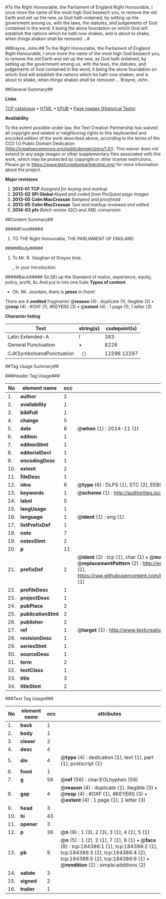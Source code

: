 #To the Right Honourable, the Parliament of England Right Honourable, I once more the name of the most high God beseech you, to remove the old Earth and set up the new, as God hath ordained, by setting up the government among us, with the laws, the statutes, and judgements of God contained in the word; it being the alone foundation on which God will establish the nations which he hath now shaken, and is about to shake, when things shaken shall be removed ...#

##Brayne, John.##
To the Right Honourable, the Parliament of England Right Honourable, I once more the name of the most high God beseech you, to remove the old Earth and set up the new, as God hath ordained, by setting up the government among us, with the laws, the statutes, and judgements of God contained in the word; it being the alone foundation on which God will establish the nations which he hath now shaken, and is about to shake, when things shaken shall be removed ...
Brayne, John.

##General Summary##

**Links**

[TCP catalogue](http://www.ota.ox.ac.uk/tcp/)  • 
[HTML](http://tei.it.ox.ac.uk/tcp/Texts-HTML/free/B08/B08555.html)  • 
[EPUB](http://tei.it.ox.ac.uk/tcp/Texts-EPUB/free/B08/B08555.epub) • 
[Page images (Historical Texts)](https://historicaltexts.jisc.ac.uk/eebo-64550989e)

**Availability**

To the extent possible under law, the Text Creation Partnership has waived all copyright and related or neighboring rights to this keyboarded and encoded edition of the work described above, according to the terms of the CC0 1.0 Public Domain Dedication (http://creativecommons.org/publicdomain/zero/1.0/). This waiver does not extend to any page images or other supplementary files associated with this work, which may be protected by copyright or other license restrictions. Please go to https://www.textcreationpartnership.org/ for more information about the project.

**Major revisions**

1. __2013-01__ __TCP__ *Assigned for keying and markup*
1. __2013-02__ __SPi Global__ *Keyed and coded from ProQuest page images*
1. __2013-05__ __Colm MacCrossan__ *Sampled and proofread*
1. __2013-05__ __Colm MacCrossan__ *Text and markup reviewed and edited*
1. __2014-03__ __pfs__ *Batch review (QC) and XML conversion*

##Content Summary##

#####Front#####

1. TO THE Right Honourable, THE PARLIAMENT OF ENGLAND

#####Body#####

1. To Mr. R. Vaughan of Grayes Inne.

    _ In your Introduction.

#####Back#####
Sir,SEt up the Standard of reaſon, experience, equity, policy, profit, &c.And put in into one ſcale 
**Types of content**

  * Oh, Mr. Jourdain, there is **prose** in there!

There are 4 **omitted** fragments! 
 @__reason__ (4) : duplicate (1), illegible (3)  •  @__resp__ (4) : #OXF (1), #KEYERS (3)  •  @__extent__ (4) : 1 page (1), 1 letter (3)

**Character listing**


|Text|string(s)|codepoint(s)|
|---|---|---|
|Latin Extended-A|ſ|383|
|General Punctuation|•|8226|
|CJKSymbolsandPunctuation|〈〉|12296 12297|

##Tag Usage Summary##

###Header Tag Usage###

|No|element name|occ|attributes|
|---|---|---|---|
|1.|__author__|2||
|2.|__availability__|1||
|3.|__biblFull__|1||
|4.|__change__|5||
|5.|__date__|8| @__when__ (1) : 2014-11 (1)|
|6.|__edition__|1||
|7.|__editionStmt__|1||
|8.|__editorialDecl__|1||
|9.|__encodingDesc__|1||
|10.|__extent__|2||
|11.|__fileDesc__|1||
|12.|__idno__|6| @__type__ (6) : DLPS (1), STC (2), EEBO-CITATION (1), OCLC (1), VID (1)|
|13.|__keywords__|1| @__scheme__ (1) : http://authorities.loc.gov/ (1)|
|14.|__label__|5||
|15.|__langUsage__|1||
|16.|__language__|1| @__ident__ (1) : eng (1)|
|17.|__listPrefixDef__|1||
|18.|__note__|7||
|19.|__notesStmt__|2||
|20.|__p__|11||
|21.|__prefixDef__|2| @__ident__ (2) : tcp (1), char (1)  •  @__matchPattern__ (2) : ([0-9\-]+):([0-9IVX]+) (1), (.+) (1)  •  @__replacementPattern__ (2) : http://eebo.chadwyck.com/downloadtiff?vid=$1&page=$2 (1), https://raw.githubusercontent.com/textcreationpartnership/Texts/master/tcpchars.xml#$1 (1)|
|22.|__profileDesc__|1||
|23.|__projectDesc__|1||
|24.|__pubPlace__|2||
|25.|__publicationStmt__|2||
|26.|__publisher__|2||
|27.|__ref__|1| @__target__ (1) : http://www.textcreationpartnership.org/docs/. (1)|
|28.|__revisionDesc__|1||
|29.|__seriesStmt__|1||
|30.|__sourceDesc__|1||
|31.|__term__|2||
|32.|__textClass__|1||
|33.|__title__|3||
|34.|__titleStmt__|2||


###Text Tag Usage###

|No|element name|occ|attributes|
|---|---|---|---|
|1.|__back__|1||
|2.|__body__|1||
|3.|__closer__|2||
|4.|__desc__|4||
|5.|__div__|4| @__type__ (4) : dedication (1), text (1), part (1), postscript (1)|
|6.|__front__|1||
|7.|__g__|56| @__ref__ (56) : char:EOLhyphen (56)|
|8.|__gap__|4| @__reason__ (4) : duplicate (1), illegible (3)  •  @__resp__ (4) : #OXF (1), #KEYERS (3)  •  @__extent__ (4) : 1 page (1), 1 letter (3)|
|9.|__head__|3||
|10.|__hi__|43||
|11.|__opener__|3||
|12.|__p__|36| @__n__ (9) : 1 (3), 2 (3), 3 (1), 4 (1), 5 (1)|
|13.|__pb__|9| @__n__ (5) : 1 (2), 2 (1), 7 (1), 8 (1)  •  @__facs__ (9) : tcp:184386:1 (1), tcp:184386:2 (1), tcp:184386:3 (2), tcp:184386:4 (2), tcp:184386:5 (2), tcp:184386:6 (1)  •  @__rendition__ (2) : simple:additions (2)|
|14.|__salute__|3||
|15.|__signed__|2||
|16.|__trailer__|1||
